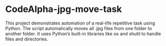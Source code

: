 # CodeAlpha-jpg-move-task
This project demonstrates automation of a real-life repetitive task using Python. The script automatically moves all .jpg files from one folder to another folder. It uses Python’s built-in libraries like os and shutil to handle files and directories.

